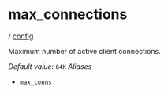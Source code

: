 # max_connections

/ [config](/ref/config/index.md) 

Maximum number of active client connections.

*Default value*: `64K`
*Aliases*
- `max_conns`

